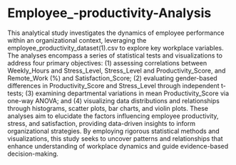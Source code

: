 # Employee_-productivity-Analysis
This analytical study investigates the dynamics of employee performance within an organizational context, leveraging the employee_productivity_dataset(1).csv to explore key workplace variables. The analyses encompass a series of statistical tests and visualizations to address four primary objectives: (1) assessing correlations between Weekly_Hours and Stress_Level, Stress_Level and Productivity_Score, and Remote_Work (%) and Satisfaction_Score; (2) evaluating gender-based differences in Productivity_Score and Stress_Level through independent t-tests; (3) examining departmental variations in mean Productivity_Score via one-way ANOVA; and (4) visualizing data distributions and relationships through histograms, scatter plots, bar charts, and violin plots. These analyses aim to elucidate the factors influencing employee productivity, stress, and satisfaction, providing data-driven insights to inform organizational strategies. By employing rigorous statistical methods and visualizations, this study seeks to uncover patterns and relationships that enhance understanding of workplace dynamics and guide evidence-based decision-making.
